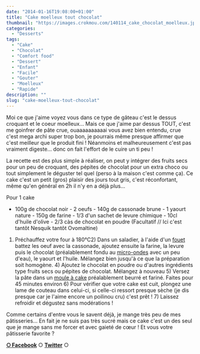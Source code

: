 ```yaml
---
date: "2014-01-16T19:08:00+01:00"
title: "Cake moelleux tout chocolat"
thumbnail: "https://images.crokmou.com/140114_cake_chocolat_moelleux.jpg"
categories:
  - "Desserts"
tags:
  - "Cake"
  - "Chocolat"
  - "Comfort food"
  - "Dessert"
  - "Enfant"
  - "Facile"
  - "Gouter"
  - "Moelleux"
  - "Rapide"
description: ""
slug: "cake-moelleux-tout-chocolat"
---
```


Moi ce que j'aime voyez vous dans ce type de gâteau c'est le dessus croquant et le coeur moelleux... Mais ce que j'aime par dessus TOUT, c'est me goinfrer de pâte crue, ouaaaaaaaaaai vous avez bien entendu, crue c'est mega archi super trop bon, je pourrais même presque affirmer que c'est meilleur que le produit fini ! Néanmoins et malheureusement c'est pas vraiment digeste... donc on fait l'effort de le cuire un ti peu !

La recette est des plus simple à réaliser, on peut y intégrer des fruits secs pour un peu de croquant, des pépites de chocolat pour un extra choco ou tout simplement le déguster tel quel (perso à la maison c'est comme ça). Ce cake c'est un petit (gros) plaisir des jours tout gris, c'est réconfortant, même qu'en général en 2h il n'y en a déjà plus...

Pour 1 cake

- 100g de chocolat noir - 2 oeufs - 140g de cassonade brune - 1 yaourt nature - 150g de farine - 1/3 d'un sachet de levure chimique - 10cl d'huile d'olive - 2/3 càs de chocolat en poudre (Facultatif // Ici c'est tantôt Nesquik tantôt Ovomaltine)

1) Préchauffez votre four à 180°C2) Dans un saladier, à l'aide d'un [fouet](http://www.rueducommerce.fr/index/ustensile%20Fouet%20inox) battez les oeuf avec la cassonade, ajoutez ensuite la farine, la levure puis le chocolat (préalablement fondu au [micro-ondes](http://www.rueducommerce.fr/m/pl/malid:29456719) avec un peu d'eau), le yaourt et l'huile. Mélangez bien jusqu'à ce que la préparation soit homogène. 4) Ajoutez le chocolat en poudre ou d'autres ingrédients type fruits secs ou pépites de chocolat. Mélangez à nouveau 5) Versez la pâte dans un [moule à cake](http://www.rueducommerce.fr/index/moule%20a%20cake) préalablement beurré et fariné. Faites pour 45 minutes environ 6) Pour vérifier que votre cake est cuit, plongez une lame de couteau dans celui-ci, si celle-ci ressort presque sèche (je dis presque car je l'aime encore un poilinou cru) c'est prêt ! 7) Laissez refroidir et dégustez sans modérations !

Comme certains d'entre vous le savent déjà, je mange très peu de mes pâtisseries... En fait je ne suis pas très sucré mais ce cake c'est un des seul que je mange sans me forcer et avec gaieté de cœur ! Et vous votre pâtisserie favorite ?

[**○<span style="font-size: xx-small; margin: 0px; outline: 0px; padding: 0px;"><span style="font-family: Arial, Helvetica, sans-serif; margin: 0px; outline: 0px; padding: 0px;"> </span></span>Facebook**](https://www.facebook.com/pages/CroKMou/148093255259077) ○ [**Twitter**](https://twitter.com/Crokmou) ○